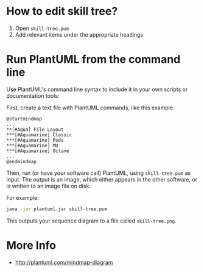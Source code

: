 # How to edit skill tree?
1. Open `skill-tree.pum`
2. Add relevant items under the appropriate headings

# Run PlantUML from the command line
Use PlantUML's command line syntax to include it in your own scripts or documentation tools:

First, create a text file with PlantUML commands, like this example
```plantuml
@startmindmap
...
**[#Aqua] File Layout
***[#Aquamarine] Classic
***[#Aquamarine] Pods
***[#Aquamarine] MU
***[#Aquamarine] Octane
...
@endmindmap
```

Then, run (or have your software call) PlantUML, using `skill-tree.pum` as input. The output is an image, which either appears in the other software, or is written to an image file on disk.

For example:

```sh
java -jar plantuml.jar skill-tree.pum
```

This outputs your sequence diagram to a file called `skill-tree.png`.

# More Info
- http://plantuml.com/mindmap-diagram


